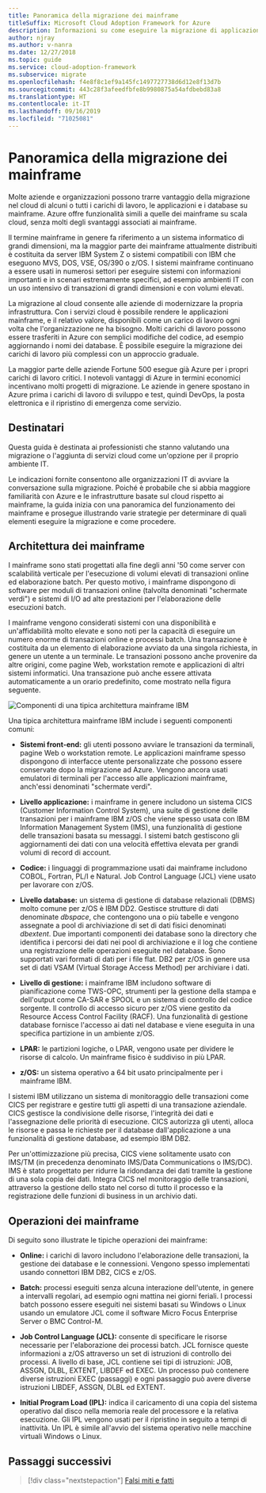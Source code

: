 ```yaml
---
title: Panoramica della migrazione dei mainframe
titleSuffix: Microsoft Cloud Adoption Framework for Azure
description: Informazioni su come eseguire la migrazione di applicazioni da ambienti mainframe ad Azure, un'infrastruttura scalabile, collaudata e a disponibilità elevata per i sistemi attualmente in esecuzione su mainframe.
author: njray
ms.author: v-nanra
ms.date: 12/27/2018
ms.topic: guide
ms.service: cloud-adoption-framework
ms.subservice: migrate
ms.openlocfilehash: f4e8f8c1ef9a145fc1497727738d6d12e8f13d7b
ms.sourcegitcommit: 443c28f3afeedfbfe8b9980875a54afdbebd83a8
ms.translationtype: HT
ms.contentlocale: it-IT
ms.lasthandoff: 09/16/2019
ms.locfileid: "71025081"
---
```

# <a name="mainframe-migration-overview"></a>Panoramica della migrazione dei mainframe

Molte aziende e organizzazioni possono trarre vantaggio della migrazione nel cloud di alcuni o tutti i carichi di lavoro, le applicazioni e i database su mainframe. Azure offre funzionalità simili a quelle dei mainframe su scala cloud, senza molti degli svantaggi associati ai mainframe.

Il termine mainframe in genere fa riferimento a un sistema informatico di grandi dimensioni, ma la maggior parte dei mainframe attualmente distribuiti è costituita da server IBM System Z o sistemi compatibili con IBM che eseguono MVS, DOS, VSE, OS/390 o z/OS. I sistemi mainframe continuano a essere usati in numerosi settori per eseguire sistemi con informazioni importanti e in scenari estremamente specifici, ad esempio ambienti IT con un uso intensivo di transazioni di grandi dimensioni e con volumi elevati.

La migrazione al cloud consente alle aziende di modernizzare la propria infrastruttura. Con i servizi cloud è possibile rendere le applicazioni mainframe, e il relativo valore, disponibili come un carico di lavoro ogni volta che l'organizzazione ne ha bisogno. Molti carichi di lavoro possono essere trasferiti in Azure con semplici modifiche del codice, ad esempio aggiornando i nomi dei database. È possibile eseguire la migrazione dei carichi di lavoro più complessi con un approccio graduale.

La maggior parte delle aziende Fortune 500 esegue già Azure per i propri carichi di lavoro critici. I notevoli vantaggi di Azure in termini economici incentivano molti progetti di migrazione. Le aziende in genere spostano in Azure prima i carichi di lavoro di sviluppo e test, quindi DevOps, la posta elettronica e il ripristino di emergenza come servizio.

## <a name="intended-audience"></a>Destinatari

Questa guida è destinata ai professionisti che stanno valutando una migrazione o l'aggiunta di servizi cloud come un'opzione per il proprio ambiente IT.

Le indicazioni fornite consentono alle organizzazioni IT di avviare la conversazione sulla migrazione. Poiché è probabile che si abbia maggiore familiarità con Azure e le infrastrutture basate sul cloud rispetto ai mainframe, la guida inizia con una panoramica del funzionamento dei mainframe e prosegue illustrando varie strategie per determinare di quali elementi eseguire la migrazione e come procedere.

## <a name="mainframe-architecture"></a>Architettura dei mainframe

I mainframe sono stati progettati alla fine degli anni '50 come server con scalabilità verticale per l'esecuzione di volumi elevati di transazioni online ed elaborazione batch. Per questo motivo, i mainframe dispongono di software per moduli di transazioni online (talvolta denominati "schermate verdi") e sistemi di I/O ad alte prestazioni per l'elaborazione delle esecuzioni batch.

I mainframe vengono considerati sistemi con una disponibilità e un'affidabilità molto elevate e sono noti per la capacità di eseguire un numero enorme di transazioni online e processi batch. Una transazione è costituita da un elemento di elaborazione avviato da una singola richiesta, in genere un utente a un terminale. Le transazioni possono anche provenire da altre origini, come pagine Web, workstation remote e applicazioni di altri sistemi informatici. Una transazione può anche essere attivata automaticamente a un orario predefinito, come mostrato nella figura seguente.

![Componenti di una tipica architettura mainframe IBM](../../_images/mainframe-migration/mainframe-architecture.png)

Una tipica architettura mainframe IBM include i seguenti componenti comuni:

- **Sistemi front-end:** gli utenti possono avviare le transazioni da terminali, pagine Web o workstation remote. Le applicazioni mainframe spesso dispongono di interfacce utente personalizzate che possono essere conservate dopo la migrazione ad Azure. Vengono ancora usati emulatori di terminali per l'accesso alle applicazioni mainframe, anch'essi denominati "schermate verdi".

- **Livello applicazione:** i mainframe in genere includono un sistema CICS (Customer Information Control System), una suite di gestione delle transazioni per i mainframe IBM z/OS che viene spesso usata con IBM Information Management System (IMS), una funzionalità di gestione delle transazioni basata su messaggi. I sistemi batch gestiscono gli aggiornamenti dei dati con una velocità effettiva elevata per grandi volumi di record di account.

- **Codice:** i linguaggi di programmazione usati dai mainframe includono COBOL, Fortran, PL/I e Natural. Job Control Language (JCL) viene usato per lavorare con z/OS.

- **Livello database:** un sistema di gestione di database relazionali (DBMS) molto comune per z/OS è IBM DD2. Gestisce strutture di dati denominate *dbspace*, che contengono una o più tabelle e vengono assegnate a pool di archiviazione di set di dati fisici denominati *dbextent*. Due importanti componenti dei database sono la directory che identifica i percorsi dei dati nei pool di archiviazione e il log che contiene una registrazione delle operazioni eseguite nel database. Sono supportati vari formati di dati per i file flat. DB2 per z/OS in genere usa set di dati VSAM (Virtual Storage Access Method) per archiviare i dati.

- **Livello di gestione:** i mainframe IBM includono software di pianificazione come TWS-OPC, strumenti per la gestione della stampa e dell'output come CA-SAR e SPOOL e un sistema di controllo del codice sorgente. Il controllo di accesso sicuro per z/OS viene gestito da Resource Access Control Facility (RACF). Una funzionalità di gestione database fornisce l'accesso ai dati nel database e viene eseguita in una specifica partizione in un ambiente z/OS.

- **LPAR:** le partizioni logiche, o LPAR, vengono usate per dividere le risorse di calcolo. Un mainframe fisico è suddiviso in più LPAR.

- **z/OS:** un sistema operativo a 64 bit usato principalmente per i mainframe IBM.

I sistemi IBM utilizzano un sistema di monitoraggio delle transazioni come CICS per registrare e gestire tutti gli aspetti di una transazione aziendale. CICS gestisce la condivisione delle risorse, l'integrità dei dati e l'assegnazione delle priorità di esecuzione. CICS autorizza gli utenti, alloca le risorse e passa le richieste per il database dall'applicazione a una funzionalità di gestione database, ad esempio IBM DB2.

Per un'ottimizzazione più precisa, CICS viene solitamente usato con IMS/TM (in precedenza denominato IMS/Data Communications o IMS/DC). IMS è stato progettato per ridurre la ridondanza dei dati tramite la gestione di una sola copia dei dati. Integra CICS nel monitoraggio delle transazioni, attraverso la gestione dello stato nel corso di tutto il processo e la registrazione delle funzioni di business in un archivio dati.

## <a name="mainframe-operations"></a>Operazioni dei mainframe

Di seguito sono illustrate le tipiche operazioni dei mainframe:

- **Online:** i carichi di lavoro includono l'elaborazione delle transazioni, la gestione dei database e le connessioni. Vengono spesso implementati usando connettori IBM DB2, CICS e z/OS.

- **Batch:** processi eseguiti senza alcuna interazione dell'utente, in genere a intervalli regolari, ad esempio ogni mattina nei giorni feriali. I processi batch possono essere eseguiti nei sistemi basati su Windows o Linux usando un emulatore JCL come il software Micro Focus Enterprise Server o BMC Control-M.

- **Job Control Language (JCL):** consente di specificare le risorse necessarie per l'elaborazione dei processi batch. JCL fornisce queste informazioni a z/OS attraverso un set di istruzioni di controllo dei processi. A livello di base, JCL contiene sei tipi di istruzioni: JOB, ASSGN, DLBL, EXTENT, LIBDEF ed EXEC. Un processo può contenere diverse istruzioni EXEC (passaggi) e ogni passaggio può avere diverse istruzioni LIBDEF, ASSGN, DLBL ed EXTENT.

- **Initial Program Load (IPL):**  indica il caricamento di una copia del sistema operativo dal disco nella memoria reale del processore e la relativa esecuzione. Gli IPL vengono usati per il ripristino in seguito a tempi di inattività. Un IPL è simile all'avvio del sistema operativo nelle macchine virtuali Windows o Linux.

## <a name="next-steps"></a>Passaggi successivi

> [!div class="nextstepaction"]
> [Falsi miti e fatti](./myths-and-facts.md)
